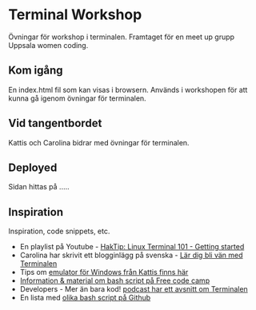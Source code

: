 # Terminal Workshop

Övningar för workshop i terminalen. Framtaget för en meet up grupp Uppsala women coding.

## Kom igång
En index.html fil som kan visas i browsern. Används i workshopen för att kunna gå igenom övningar för terminalen. 

## Vid tangentbordet
Kattis och Carolina bidrar med övningar för terminalen.

## Deployed
Sidan hittas på .....

## Inspiration

Inspiration, code snippets, etc.
* En playlist på Youtube - [HakTip: Linux Terminal 101 - Getting started](https://www.youtube.com/playlist?list=PLW5y1tjAOzI2ZYTlMdGzCV8AJuoqW5lKB)
* Carolina har skrivit ett blogginlägg på svenska - [Lär dig bli vän med Terminalen](https://46elks.se/blog/2022/02/guide-terminalen)
* Tips om [emulator för Windows från Kattis finns här](https://cmder.app/)
* [Information & material om bash script på Free code camp](https://www.freecodecamp.org/news/shell-scripting-crash-course-how-to-write-bash-scripts-in-linux/)
* Developers - Mer än bara kod! [podcast har ett avsnitt om Terminalen](https://share.transistor.fm/s/6db1c5e1)
* En lista med [olika bash script på Github](https://github.com/awesome-lists/awesome-bash)
